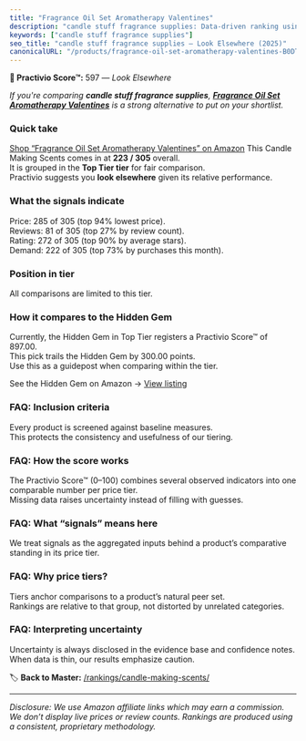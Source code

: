```yaml
---
title: "Fragrance Oil Set Aromatherapy Valentines"
description: "candle stuff fragrance supplies: Data-driven ranking using the Practivio Score™. Positioned by quality, value, demand, findability, momentum."
keywords: ["candle stuff fragrance supplies"]
seo_title: "candle stuff fragrance supplies — Look Elsewhere (2025)"
canonicalURL: "/products/fragrance-oil-set-aromatherapy-valentines-B0DT7GK28V/"
---
```


**🚫 Practivio Score™:** 597 — _Look Elsewhere_


*If you're comparing **candle stuff fragrance supplies**, **[Fragrance Oil Set Aromatherapy Valentines](https://www.amazon.com/dp/B0DT7GK28V?tag=practivio-20)** is a strong alternative to put on your shortlist.*
### Quick take
[Shop “Fragrance Oil Set Aromatherapy Valentines” on Amazon](https://www.amazon.com/dp/B0DT7GK28V?tag=practivio-20)
This Candle Making Scents comes in at **223 / 305** overall.  
It is grouped in the **Top Tier tier** for fair comparison.  
Practivio suggests you **look elsewhere** given its relative performance.

### What the signals indicate
Price: 285 of 305 (top 94% lowest price).  
Reviews: 81 of 305 (top 27% by review count).  
Rating: 272 of 305 (top 90% by average stars).  
Demand: 222 of 305 (top 73% by purchases this month).

### Position in tier
All comparisons are limited to this tier.

### How it compares to the Hidden Gem
Currently, the Hidden Gem in Top Tier registers a Practivio Score™ of 897.00.  
This pick trails the Hidden Gem by 300.00 points.  
Use this as a guidepost when comparing within the tier.  

See the Hidden Gem on Amazon → [View listing](https://www.amazon.com/dp/B07WRDQ373?tag=practivio-20)

### FAQ: Inclusion criteria
Every product is screened against baseline measures.  
This protects the consistency and usefulness of our tiering.

### FAQ: How the score works
The Practivio Score™ (0–100) combines several observed indicators into one comparable number per price tier.  
Missing data raises uncertainty instead of filling with guesses.

### FAQ: What “signals” means here
We treat signals as the aggregated inputs behind a product’s comparative standing in its price tier.

### FAQ: Why price tiers?
Tiers anchor comparisons to a product’s natural peer set.  
Rankings are relative to that group, not distorted by unrelated categories.

### FAQ: Interpreting uncertainty
Uncertainty is always disclosed in the evidence base and confidence notes.  
When data is thin, our results emphasize caution.


🏷️ **Back to Master:** [/rankings/candle-making-scents/](/rankings/candle-making-scents/)

---
_Disclosure: We use Amazon affiliate links which may earn a commission. We don’t display live prices or review counts. Rankings are produced using a consistent, proprietary methodology._
